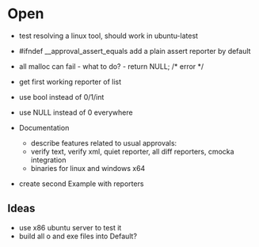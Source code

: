 # Open

* test resolving a linux tool, should work in ubuntu-latest
* #ifndef __approval_assert_equals add a plain assert reporter by default
* all malloc can fail - what to do? - return NULL; /* error */
* get first working reporter of list
* use bool instead of 0/1/int
* use NULL instead of 0 everywhere

* Documentation

  * describe features related to usual approvals:
  * verify text, verify xml, quiet reporter, all diff reporters, cmocka integration
  * binaries for linux and windows x64

* create second Example with reporters

## Ideas

* use x86 ubuntu server to test it
* build all o and exe files into Default?
